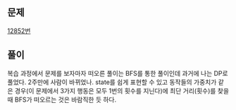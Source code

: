 ## 문제
[12852번](https://www.acmicpc.net/problem/12852)

## 풀이
복습 과정에서 문제를 보자마자 떠오른 풀이는 BFS를 통한 풀이인데 과거에 나는 DP로 풀었다. 2주만에 사람이 바뀌었나. state를 쉽게 표현할 수 있고 동작들의 가중치가 같은 경우(이 문제에서 3가지 행동은 모두 1번의 횟수를 지닌다)에 최단 거리(횟수)를 찾을 때 BFS가 떠오르는 것은 바람직한 듯 하다.

